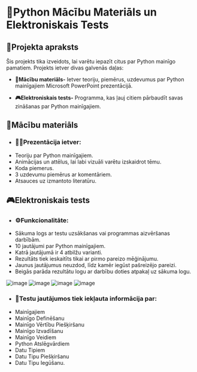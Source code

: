 # 📕Python Mācību Materiāls un Elektroniskais Tests

## 📝Projekta apraksts
Šis projekts tika izveidots, lai varētu iepazīt citus par Python mainīgo pamatiem. Projekts ietver divas galvenās daļas:
- **🧠Mācību materiāls-**
    Ietver teoriju, piemērus, uzdevumus par Python mainīgajiem Microsoft PowerPoint prezentācijā.

- **🎮Elektroniskais tests-**
    Programma, kas ļauj citiem pārbaudīt savas zināšanas par Python mainīgajiem.

## 🧠Mācību materiāls
- ### 👨‍🏫Prezentācija ietver:
- Teoriju par Python mainīgajiem.
- Animācijas un attēlus, lai labi vizuāli varētu izskaidrot tēmu.
- Koda piemerus.
- 3 uzdevumu piemērus ar komentāriem.
- Atsauces uz izmantoto literatūru.

## 🎮Elektroniskais tests
- ### ⚙️Funkcionalitāte:
- Sākuma logs ar testu uzsākšanas vai programmas aizvēršanas darbībām.
- 10 jautājumi par Python mainīgajiem.
- Katrā jautājumā ir 4 atbilžu varianti.
- Rezultāts tiek ieskaitīts tikai ar pirmo pareizo mēģinājumu.
- Jaunus jautājumus neuzdod, līdz kamēr iegūst pašreizējo pareizi.
- Beigās parāda rezultātu logu ar darbību doties atpakaļ uz sākuma logu.

![image](https://github.com/user-attachments/assets/b6065117-149a-4296-be6a-e245c007b4cb)
![image](https://github.com/user-attachments/assets/ee9af459-f515-462c-ae70-65491fd4c219)
![image](https://github.com/user-attachments/assets/098cb2de-9ce2-4c81-bb01-be99caaea830)
![image](https://github.com/user-attachments/assets/2881c775-e325-499d-8e6f-c2c53f0b01fd)

- ### 🧩Testu jautājumos tiek iekļauta informācija par:
- Mainīgajiem
- Mainīgo Definēšanu
- Mainīgo Vērtību Piešķiršanu
- Mainīgo Izvadīšanu
- Mainīgo Veidiem
- Python Atslēgvārdiem
- Datu Tipiem
- Datu Tipu Piešķiršanu
- Datu Tipu Iegūšanu.
